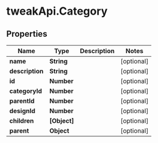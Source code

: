# tweakApi.Category

## Properties
Name | Type | Description | Notes
------------ | ------------- | ------------- | -------------
**name** | **String** |  | [optional] 
**description** | **String** |  | [optional] 
**id** | **Number** |  | [optional] 
**categoryId** | **Number** |  | [optional] 
**parentId** | **Number** |  | [optional] 
**designId** | **Number** |  | [optional] 
**children** | **[Object]** |  | [optional] 
**parent** | **Object** |  | [optional] 


